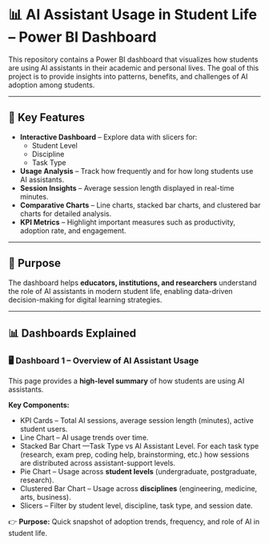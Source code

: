 # 📊 AI Assistant Usage in Student Life – Power BI Dashboard

This repository contains a Power BI dashboard that visualizes how students are using AI assistants in their academic and personal lives. The goal of this project is to provide insights into patterns, benefits, and challenges of AI adoption among students.

---

## 🔎 Key Features
- **Interactive Dashboard** – Explore data with slicers for:
  - Student Level
  - Discipline
  - Task Type
- **Usage Analysis** – Track how frequently and for how long students use AI assistants.
- **Session Insights** – Average session length displayed in real-time minutes.
- **Comparative Charts** – Line charts, stacked bar charts, and clustered bar charts for detailed analysis.
- **KPI Metrics** – Highlight important measures such as productivity, adoption rate, and engagement.

---

## 🎯 Purpose
The dashboard helps **educators, institutions, and researchers** understand the role of AI assistants in modern student life, enabling data-driven decision-making for digital learning strategies.

---

## 📊 Dashboards Explained

### 🖥️ Dashboard 1 – Overview of AI Assistant Usage
This page provides a **high-level summary** of how students are using AI assistants.  

**Key Components:**
- KPI Cards – Total AI sessions, average session length (minutes), active student users.  
- Line Chart – AI usage trends over time.
- Stacked Bar Chart —Task Type vs AI Assistant Level. For each task type (research, exam prep, coding help, brainstorming, etc.) how sessions are distributed across assistant-support levels. 
- Pie Chart – Usage across **student levels** (undergraduate, postgraduate, research).  
- Clustered Bar Chart – Usage across **disciplines** (engineering, medicine, arts, business).
- Slicers – Filter by student level, discipline, task type, and session date.  

👉 **Purpose:** Quick snapshot of adoption trends, frequency, and role of AI in student life.  

